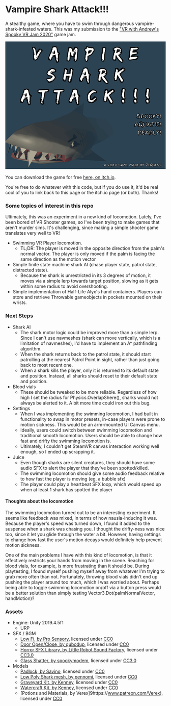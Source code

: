 # Vampire Shark Attack!!!

A stealthy game, where you have to swim through dangerous vampire-shark-infested waters. This was my submission to the ["VR with Andrew's Spooky VR Jam 2020"](https://itch.io/jam/vr-with-andrews-spooky-vr-jam) game jam.

<p align="center">
    <img src="./readmeContents/titlecard.gif">
</p>


You can download the game for free [here, on itch.io](https://request.itch.io/vampire-shark-attack). 

You're free to do whatever with this code, but if you do use it, it'd be real cool of you to link back to this page or the itch.io page (or both). Thanks!

### Some topics of interest in this repo

Ultimately, this was an experiment in a new kind of locomotion. Lately, I've been bored of VR Shooter games, so I've been trying to make games that aren't murder sims.
It's challenging, since making a simple shooter game translates very well to VR!

  * Swimming VR Player locomotion. 
    * TL;DR: The player is moved in the opposite direction from the palm's normal vector. The player is only moved if the palm is facing the same direction as the motion vector
  * Simple finite state machine shark AI (chase player state, patrol state, distracted state).
    * Because the shark is unrestricted in its 3 degrees of motion, it moves via a simple lerp towards target position, slowing as it gets within some radius to avoid overshooting.
  * Simple implementation of Half-Life Alyx's hand containers. Players can store and retrieve Throwable gameobjects in pockets mounted on their wrists.
  
### Next Steps

  * Shark AI
    * The shark motor logic could be improved more than a simple lerp. Since I can't use navmeshes (shark can move vertically, which is a limitation of navmeshes), I'd have to implement an A* pathfinding algorithm.
    * When the shark returns back to the patrol state, it should start patrolling at the nearest Patrol Point in sight, rather than just going back to most recent one.
    * When a shark kills the player, only it is returned to its default state and position. Instead, all sharks should reset to their default state and position.
  * Blood vials
    * These should be tweaked to be more reliable. Regardless of how high I set the radius for Physics.OverlapShere(), sharks would not always be alerted to it. A bit more time could iron out this bug.
  * Settings
    * When I was implementing the swimming locomotion, I had built in functionality to swap in motor presets, in-case players were prone to motion sickness. This would be an arm-mounted UI Canvas menu.
    * Ideally, users could switch between swimming locomotion and traditional smooth locomotion. Users should be able to change how fast and drifty the swimming locomotion is.
    * Ultimately, I couldn't get SteamVR canvas interaction working well enough, so I ended up scrapping it.
  * Juice
    * Even though sharks are silent creatures, they should have some audio SFX to alert the player that they've been spotted/killed.
    * The swimming locomotion should give some audio feedback relative to how fast the player is moving (eg, a bubble sfx)
    * The player could play a heartbeat SFX loop, which would speed up when at least 1 shark has spotted the player

#### Thoughts about the locomotion

The swimming locomotion turned out to be an interesting experiment. It seems like feedback was mixed, in terms of how nausia-inducing it was. 
Because the player's speed was turned down, I found it added to the suspense when a shark was chasing you. I thought the drifty-ness was nice too, since it let you glide through the water a bit.
However, having settings to change how fast the user's motion decays would definitely help prevent motion sickness.

One of the main problems I have with this kind of locomotion, is that it effectively restricts your hands from moving in the scene. Reaching for blood vials, for example, is more frustrating than it should be.
During playtesting, I found myself pushing myself away from whatever I'm trying to grab more often than not. Fortunately, throwing blood vials didn't end up pushing the player around too much, which I was worried about.
Perhaps being able to toggle swimming locomotion on/off via a button press would be a better solution than simply testing Vector3.Dot(palmNormalVector, handMotion)?


### Assets

  * Engine: Unity 2019.4.5f1
	  * URP
  * SFX / BGM
    * [Low Fi, by Pro Sensory](https://opengameart.org/content/low-fi-0), licensed under [CC0](http://creativecommons.org/publicdomain/zero/1.0/)
    * [Door Open/Close, by qubodup](https://opengameart.org/content/door-open-door-close-set), licensed under [CC0](http://creativecommons.org/publicdomain/zero/1.0/)
    * [Horror SFX Library, by Little Robot Sound Factory](https://opengameart.org/content/horror-sound-effects-library), licensed under [CC3.0](http://creativecommons.org/licenses/by/3.0/)
    * [Glass Shatter, by spookymodem](https://opengameart.org/content/breaking-bottle), licensed under [CC3.0](http://creativecommons.org/licenses/by/3.0/)
  * Models
    * [Padlock, by Savino](https://opengameart.org/content/padlock), licensed under [CC0](http://creativecommons.org/publicdomain/zero/1.0/)
    * [Low Poly Shark mesh, by pennomi](https://opengameart.org/content/low-poly-shark), licensed under [CC0](http://creativecommons.org/publicdomain/zero/1.0/)
    * [Graveyard Kit, by Kenney](https://www.kenney.nl/assets/graveyard-kit), licensed under [CC0](http://creativecommons.org/publicdomain/zero/1.0/)
    * [Watercraft Kit, by Kenney](https://www.kenney.nl/assets/watercraft-pack), licensed under [CC0](http://creativecommons.org/publicdomain/zero/1.0/)
    * [Potions and Materials, by Verex]9https://www.patreon.com/Verex), licensed under [CC0](http://creativecommons.org/publicdomain/zero/1.0/)
   
